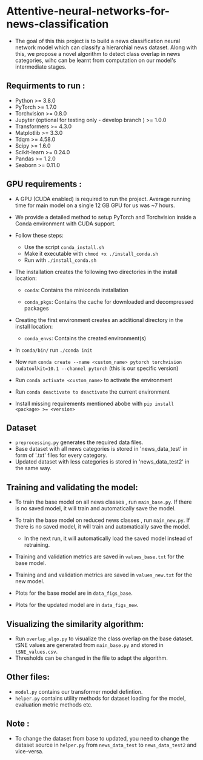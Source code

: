 # Attentive-neural-networks-for-news-classification

* The goal of this this project is to build a news classification neural network model which can classify a hierarchial news dataset. Along with this, we propose a novel algorithm to detect class overlap in news categories, wihc can be learnt from computation on our model's intermediate stages.

## Requirments to run :

* Python >= 3.8.0
* PyTorch >= 1.7.0
* Torchvision >= 0.8.0
* Jupyter (optional for testing only - develop branch ) >= 1.0.0
* Transformers >= 4.3.0
* Matplotlib >= 3.3.0
* Tdqm >= 4.58.0
* Scipy >= 1.6.0
* Scikit-learn >= 0.24.0
* Pandas >= 1.2.0
* Seaborn >= 0.11.0

## GPU requirements :

* A GPU (CUDA enabled) is required to run the project. Average running time for main model on a single 12 GB GPU for us was ~7 hours.
* We provide a detailed method to setup PyTorch and Torchvision inside a Conda environment with CUDA support.

* Follow these steps:

    + Use the script `conda_install.sh`
    + Make it executable with `chmod +x ./install_conda.sh`
    + Run with `./install_conda.sh`

* The installation creates the following two directories in the install location:

    + `conda`: Contains the miniconda installation

    + `conda_pkgs`: Contains the cache for downloaded and decompressed packages

* Creating the first environment creates an additional directory in the install location:

    + `conda_envs`: Contains the created environment(s)

* In `conda/bin/` run `./conda init`

* Now run `conda create --name <custom_name> pytorch torchvision cudatoolkit=10.1 --channel pytorch` (this is our specific version)

* Run `conda activate <custom_name>` to activate the environment 
* Run `conda deactivate to deactivate` the current environment 
* Install missing requirements mentioned abobe with `pip install <package> >= <version>`

## Dataset

* `preprocessing.py` generates the required data files. 
* Base dataset with all news categories is stored in 'news_data_test' in form of '.txt' files for every category.
* Updated dataset with less categories is stored in 'news_data_test2' in the same way.

## Training and validating the model:

* To train the base model on all news classes , run `main_base.py`. If there is no saved model, it will train and automatically save the model. 

* To train the base model on reduced news classes , run `main_new.py`. If there is no saved model, it will train and automatically save the model.

    + In the next run, it will automatically load the saved model instead of retraining.

* Training and validation metrics are saved in `values_base.txt` for the base model.
* Training and and validation metrics are saved in `values_new.txt` for the new model.

* Plots for the base model are in `data_figs_base`.
* Plots for the updated model are in `data_figs_new`.

## Visualizing the similarity algorithm:

* Run `overlap_algo.py` to visualize the class overlap on the base dataset. tSNE values are generated from `main_base.py` and stored in `tSNE_values.csv`.
* Thresholds can be changed in the file to adapt the algorithm.


## Other files:

* `model.py` contains our transformer model defintion.
* `helper.py` contains utility methods for dataset loading for the model, evaluation metric methods etc.

## Note :

* To change the dataset from base to updated, you need to change the dataset source in `helper.py` from `news_data_test` to `news_data_test2` and vice-versa.
















